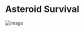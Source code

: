 # Asteroid Survival
![image](https://github.com/I-SpiTfire-U/Asteroid-Survival/assets/92888352/c4fe6dec-f49b-4b8e-9841-6ce8ece12388)
